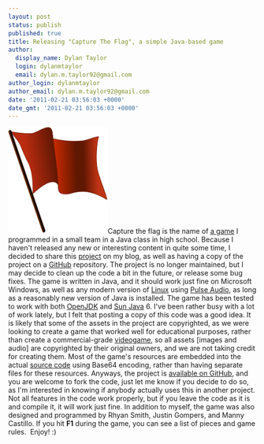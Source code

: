 ```yaml
---
layout: post
status: publish
published: true
title: Releasing "Capture The Flag", a simple Java-based game
author:
  display_name: Dylan Taylor
  login: dylanmtaylor
  email: dylan.m.taylor92@gmail.com
author_login: dylanmtaylor
author_email: dylan.m.taylor92@gmail.com
date: '2011-02-21 03:56:03 +0000'
date_gmt: '2011-02-21 03:56:03 +0000'
---
```

<p><img class="alignleft" title="Red Waving Flag" src="/images/blog/2011/03/2000px-Red_flag_waving.svg_2.png" alt="" width="202" height="217" />Capture the flag is the name of <a class="zem_slink" title="Game" rel="wikipedia" href="http://en.wikipedia.org/wiki/Game">a game</a> I programmed in a small team in a Java class in high school. Because I haven't released any new or interesting content in quite some time, I decided to share this <a class="zem_slink" title="Project" rel="wikipedia" href="http://en.wikipedia.org/wiki/Project">project</a> on my blog, as well as having a copy of the project on a <a class="zem_slink" title="GitHub" rel="homepage" href="http://github.com">GitHub</a> repository. The project is no longer maintained, but I may decide to clean up the code a bit in the future, or release some bug fixes. The game is written in Java, and it should work just fine on Microsoft Windows, as well as any modern version of <a class="zem_slink" title="Linux" rel="homepage" href="http://www.kernel.org/">Linux</a> using <a class="zem_slink" title="PulseAudio" rel="homepage" href="http://pulseaudio.org/">Pulse Audio</a>, as long as a reasonably new version of Java is installed. The game has been tested to work with both <a class="zem_slink" title="OpenJDK" rel="homepage" href="http://openjdk.java.net/projects/jdk7/">OpenJDK</a> and <a class="zem_slink" title="Java (software platform)" rel="homepage" href="http://www.java.com">Sun Java</a> 6. I've been rather busy with a lot of work lately, but I felt that posting a copy of this code was a good idea. It is likely that some of the assets in the project are copyrighted, as we were looking to create a game that worked well for educational purposes, rather than create a commercial-grade <a class="zem_slink" title="Video game" rel="wikipedia" href="http://en.wikipedia.org/wiki/Video_game">videogame</a>, so all assets [images and audio] are copyrighted by their original owners, and we are not taking credit for creating them. Most of the game's resources are embedded into the actual <a class="zem_slink" title="Source code" rel="wikipedia" href="http://en.wikipedia.org/wiki/Source_code">source code</a> using Base64 encoding, rather than having separate files for these resources. Anyways, the project is <a href="https://github.com/dylanmtaylor/Capture-The-Flag/">available on GitHub</a>, and you are welcome to fork the code, just let me know if you decide to do so, as I'm interested in knowing if anybody actually uses this in another project. Not all features in the code work properly, but if you leave the code as it is and compile it, it will work just fine. In addition to myself, the game was also designed and programmed by Rhyan Smith, Justin Gompers, and Manny Castillo. If you hit <strong>F1</strong> during the game, you can see a list of pieces and game rules.  Enjoy! :)</p>
